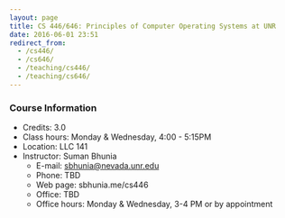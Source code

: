 ```yaml
---
layout: page
title: CS 446/646: Principles of Computer Operating Systems at UNR
date: 2016-06-01 23:51
redirect_from:
  - /cs446/
  - /cs646/
  - /teaching/cs446/
  - /teaching/cs646/
---
```


### Course Information
  - Credits: 3.0
  - Class hours: Monday & Wednesday, 4:00 - 5:15PM
  - Location: LLC 141
  - Instructor: Suman Bhunia
    + E-mail: sbhunia@nevada.unr.edu 
    + Phone: TBD
    + Web page: sbhunia.me/cs446
    + Office: TBD
    + Office hours: Monday & Wednesday, 3-4 PM or by appointment
  
 
